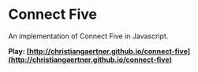 # Connect Five

An implementation of Connect Five in Javascript.

**Play: [http://christiangaertner.github.io/connect-five](http://christiangaertner.github.io/connect-five)**

